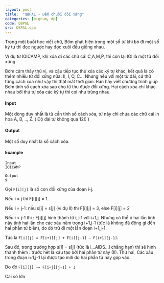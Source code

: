 ```yaml
---
layout: post
title:  "QBPAL - Đếm chuỗi đối xứng"
categories: [bignum, dp]
code: QBPAL
src: QBPAL.cpp
---
```




  


Trong một buổi học viết chữ, Bờm phát hiện trong một số từ khi bỏ đi một số ký tự thì đọc ngược hay đọc xuôi đều giống nhau.

Ví dụ từ IOICAMP, khi xóa đi các chữ cái C,A,M,P, thì còn lại IOI là một từ đối xứng.

Bờm cảm thấy thú vị, và cậu tiếp tục thử xóa các ký tự khác, kết quả là có thêm nhiều từ đối xứng nữa: II, I, O, C… Nhưng nếu với một từ dài, cứ thử từng cách xóa như vậy thì thật mất thời gian. Bạn hãy viết chương trình giúp Bờm tính số cách xóa sao cho từ thu được đối xứng. Hai cách xóa chỉ khác nhau bởi thứ tự xóa các ký tự thì coi như trùng nhau.

#### Input

Một dòng duy nhất là từ cần tính số cách xóa, từ này chỉ chứa các chữ cái in hoa A, B, .., Z. ( Độ dài từ không quá 120 )

#### Output

Một số duy nhất là số cách xóa.

#### Example

```
Input
IOICAMP

Output
9

```

<!--more-->



Gọi `F[i][j]` là số con đối xứng của đoạn i-j. 

Nếu i = j thì F[i][j] = 1.

Nếu i = j-1:  nếu s[i] = s[j] (ví dụ II) thì F[i][j] = 3, else F[i][j] = 2

Nếu i < j-1 thì : F[i][j] hình thành từ i,j-1 với i+1,j. Nhưng có thể ở hai lần tính này tính hai lần cho các xâu nằm trong i+1,j-1 (tức là không đả động gì đến hai phần tử biên), do đó trừ đi một lần đoạn i+1,j-1.

Tức là `F[i][j] = F[i+1][j] + F[i][j-1] – F[i+1][j-1]`.

Sau đó, trong trường hợp s[i] = s[j] (tức là I…AIDS…I chẳng hạn) thì sẽ hình thành thêm : trước hết là xâu tạo bởi hai phần tử này (II). Thứ hai, Các xâu trong đoạn i+1,j-1 lại được tạo mới do hai phần tử này góp vào.

Do đó `F[i][j] += F[i+j][j-1] + 1`

Cài số lớn
